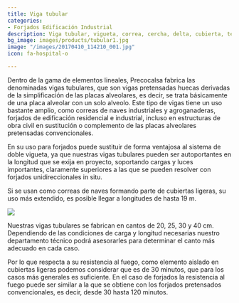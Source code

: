 ```yaml
---
title: Viga tubular
categories:
- Forjados Edificación Industrial
description: Viga tubular, vigueta, correa, cercha, delta, cubierta, tejado, estructura.
bg_image: images/products/tubular1.jpg
image: "/images/20170410_114210_001.jpg"
icon: fa-hospital-o

---
```

Dentro de la gama de elementos lineales, Precocalsa fabrica las denominadas vigas tubulares, que son vigas pretensadas huecas derivadas de la simplificación de las placas alveolares, es decir, se trata básicamente de una placa alveolar con un solo alveolo. Este tipo de vigas tiene un uso bastante amplio, como correas de naves industriales y agroganaderas, forjados de edificación residencial e industrial, incluso en estructuras de obra civil en sustitución o complemento de las placas alveolares pretensadas convencionales. 

En su uso para forjados puede sustituir de forma ventajosa al sistema de doble vigueta, ya que nuestras vigas tubulares pueden ser autoportantes en la longitud que se exija en proyecto, soportando cargas y luces importantes, claramente superiores a las que se pueden resolver con forjados unidireccionales in situ. 

Si se usan como correas de naves formando parte de cubiertas ligeras, su uso más extendido, es posible llegar a longitudes de hasta 19 m.

![](/images/img_6671.JPG)

Nuestras vigas tubulares se fabrican en cantos de 20, 25, 30 y 40 cm. Dependiendo de las condiciones de carga y longitud necesarias nuestro departamento técnico podrá asesorarles para determinar el canto más adecuado en cada caso.

Por lo que respecta a su resistencia al fuego, como elemento aislado en cubiertas ligeras podemos considerar que es de 30 minutos, que para los casos más generales es suficiente. En el caso de forjados la resistencia al fuego puede ser similar a la que se obtiene con los forjados pretensados convencionales, es decir, desde 30 hasta 120 minutos.